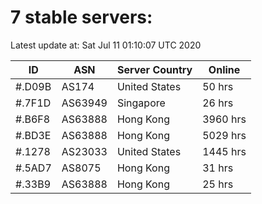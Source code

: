 # 7 stable servers:

Latest update at: Sat Jul 11 01:10:07 UTC 2020

| ID | ASN | Server Country | Online |
| -- | --- | -------------- | ------ |
| #.D09B | AS174 | United States | 50 hrs |
| #.7F1D | AS63949 | Singapore | 26 hrs |
| #.B6F8 | AS63888 | Hong Kong | 3960 hrs |
| #.BD3E | AS63888 | Hong Kong | 5029 hrs |
| #.1278 | AS23033 | United States | 1445 hrs |
| #.5AD7 | AS8075 | Hong Kong | 31 hrs |
| #.33B9 | AS63888 | Hong Kong | 25 hrs |

